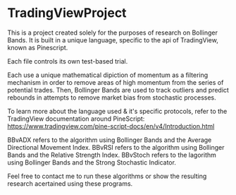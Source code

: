 # TradingViewProject

This is a project created solely for the purposes of research on Bollinger Bands. It is built in a unique language, specific to the api of TradingView, known as Pinescript. 

Each file controls its own test-based trial.

Each use a unique mathematical dipiction of momentum as a filtering mechanism in order to remove areas of high momentum from the series of potential trades. Then, Bollinger Bands are used to track outliers and predict rebounds in attempts to remove market bias from stochastic processes.

To learn more about the language used & it's specific protocols, refer to the TradingView documentation around PineScript: https://www.tradingview.com/pine-script-docs/en/v4/Introduction.html

BBvADX refers to the algorithm using Bollinger Bands and the Average Directional Movement Index.
BBvRSI refers to the algorithm using Bollinger Bands and the Relative Strength Index.
BBvStoch refers to the lagorithm using Bollinger Bands and the Strong Stochastic Indicator.

Feel free to contact me to run these algorithms or show the resulting research acertained using these programs. 
